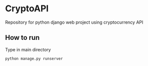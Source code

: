 # CryptoAPI
Repository for python django web project using cryptocurrency API

## How to run
Type in main directory
```
python manage.py runserver
```
